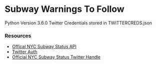 # Subway Warnings To Follow
Python Version 3.6.0
Twitter Credentials stored in TWITTERCREDS.json

### Resources
* [Offical NYC Subway Status API](http://datamine.mta.info/feed-documentation)
* [Twitter Auth](https://dev.twitter.com/oauth/overview/single-user)
* [Official NYC Subway Status Twitter Handle](https://twitter.com/NYCTSubway)
